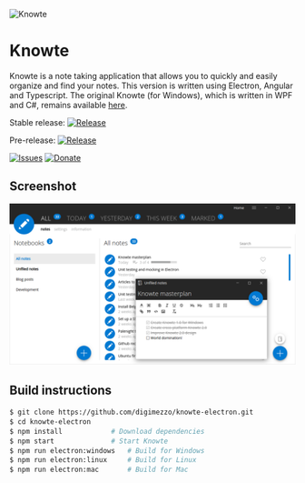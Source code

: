 ![Knowte](Knowte.full.png)

# Knowte

Knowte is a note taking application that allows you to quickly and easily organize and find your notes. This version is written using Electron, Angular and Typescript. The original Knowte (for Windows), which is written in WPF and C#, remains available <a href="https://github.com/digimezzo/Knowte">here</a>.

Stable release:
[![Release](https://img.shields.io/github/release/digimezzo/Knowte-electron.svg?style=flat-square)](https://github.com/digimezzo/Knowte-electron/releases/latest)

Pre-release:
[![Release](https://img.shields.io/github/release/digimezzo/Knowte-electron.svg?style=flat-square&include_prereleases)](https://github.com/digimezzo/Knowte-electron/releases/latest)

[![Issues](https://img.shields.io/github/issues/digimezzo/Knowte-electron.svg?style=flat-square)](https://github.com/digimezzo/Knowte-electron/issues)
[![Donate](https://img.shields.io/badge/Donate-PayPal-green.svg)](https://www.paypal.com/cgi-bin/webscr?cmd=_s-xclick&hosted_button_id=MQALEWTEZ7HX8)

## Screenshot

![Knowte2screenshot](Knowte2.png)

## Build instructions

```bash
$ git clone https://github.com/digimezzo/knowte-electron.git
$ cd knowte-electron
$ npm install            # Download dependencies
$ npm start              # Start Knowte
$ npm run electron:windows   # Build for Windows
$ npm run electron:linux     # Build for Linux
$ npm run electron:mac       # Build for Mac
```
